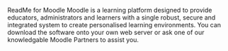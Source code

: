 ReadMe for Moodle
Moodle is a learning platform designed to provide educators, administrators and learners with a single robust, secure and integrated system to create personalised learning environments. You can download the software onto your own web server or ask one of our knowledgable Moodle Partners to assist you. 